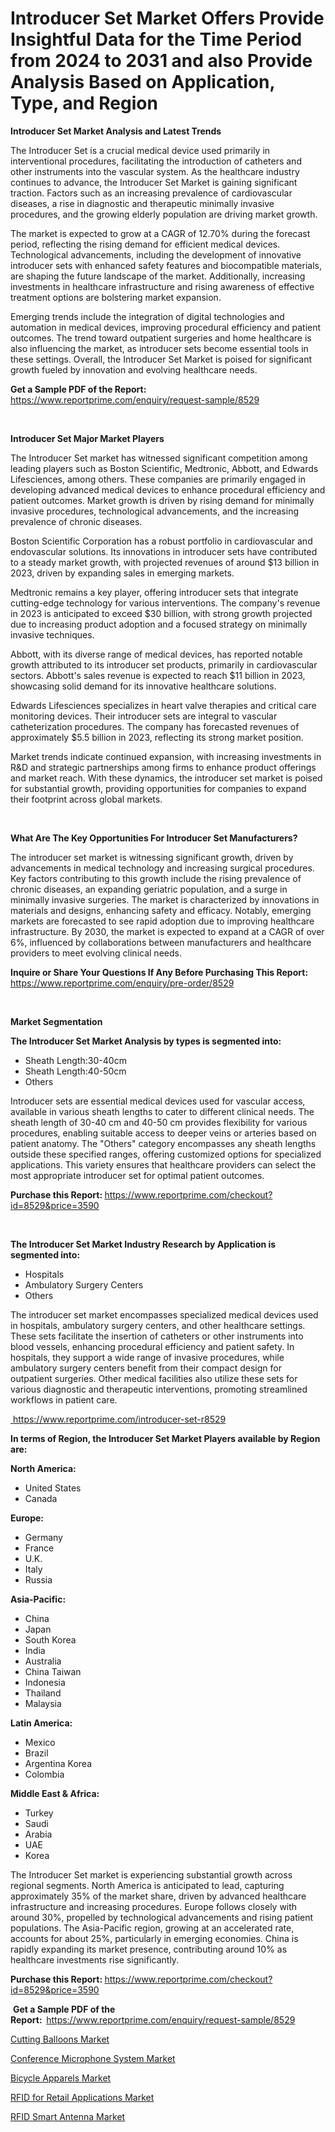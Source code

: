 <p><h1>Introducer Set Market Offers Provide Insightful Data for the Time Period from 2024 to 2031 and also Provide Analysis Based on Application, Type, and Region</h1></p><p><strong>Introducer Set Market Analysis and Latest Trends</strong></p>
<p><p>The Introducer Set is a crucial medical device used primarily in interventional procedures, facilitating the introduction of catheters and other instruments into the vascular system. As the healthcare industry continues to advance, the Introducer Set Market is gaining significant traction. Factors such as an increasing prevalence of cardiovascular diseases, a rise in diagnostic and therapeutic minimally invasive procedures, and the growing elderly population are driving market growth.</p><p>The market is expected to grow at a CAGR of 12.70% during the forecast period, reflecting the rising demand for efficient medical devices. Technological advancements, including the development of innovative introducer sets with enhanced safety features and biocompatible materials, are shaping the future landscape of the market. Additionally, increasing investments in healthcare infrastructure and rising awareness of effective treatment options are bolstering market expansion.</p><p>Emerging trends include the integration of digital technologies and automation in medical devices, improving procedural efficiency and patient outcomes. The trend toward outpatient surgeries and home healthcare is also influencing the market, as introducer sets become essential tools in these settings. Overall, the Introducer Set Market is poised for significant growth fueled by innovation and evolving healthcare needs.</p></p>
<p><strong>Get a Sample PDF of the Report:&nbsp;</strong> <a href="https://www.reportprime.com/enquiry/request-sample/8529">https://www.reportprime.com/enquiry/request-sample/8529</a></p>
<p>&nbsp;</p>
<p><strong>Introducer Set Major Market Players</strong></p>
<p><p>The Introducer Set market has witnessed significant competition among leading players such as Boston Scientific, Medtronic, Abbott, and Edwards Lifesciences, among others. These companies are primarily engaged in developing advanced medical devices to enhance procedural efficiency and patient outcomes. Market growth is driven by rising demand for minimally invasive procedures, technological advancements, and the increasing prevalence of chronic diseases.</p><p>Boston Scientific Corporation has a robust portfolio in cardiovascular and endovascular solutions. Its innovations in introducer sets have contributed to a steady market growth, with projected revenues of around $13 billion in 2023, driven by expanding sales in emerging markets.</p><p>Medtronic remains a key player, offering introducer sets that integrate cutting-edge technology for various interventions. The company's revenue in 2023 is anticipated to exceed $30 billion, with strong growth projected due to increasing product adoption and a focused strategy on minimally invasive techniques.</p><p>Abbott, with its diverse range of medical devices, has reported notable growth attributed to its introducer set products, primarily in cardiovascular sectors. Abbott's sales revenue is expected to reach $11 billion in 2023, showcasing solid demand for its innovative healthcare solutions.</p><p>Edwards Lifesciences specializes in heart valve therapies and critical care monitoring devices. Their introducer sets are integral to vascular catheterization procedures. The company has forecasted revenues of approximately $5.5 billion in 2023, reflecting its strong market position.</p><p>Market trends indicate continued expansion, with increasing investments in R&D and strategic partnerships among firms to enhance product offerings and market reach. With these dynamics, the introducer set market is poised for substantial growth, providing opportunities for companies to expand their footprint across global markets.</p></p>
<p>&nbsp;</p>
<p><strong>What Are The Key Opportunities For Introducer Set Manufacturers?</strong></p>
<p><p>The introducer set market is witnessing significant growth, driven by advancements in medical technology and increasing surgical procedures. Key factors contributing to this growth include the rising prevalence of chronic diseases, an expanding geriatric population, and a surge in minimally invasive surgeries. The market is characterized by innovations in materials and designs, enhancing safety and efficacy. Notably, emerging markets are forecasted to see rapid adoption due to improving healthcare infrastructure. By 2030, the market is expected to expand at a CAGR of over 6%, influenced by collaborations between manufacturers and healthcare providers to meet evolving clinical needs.</p></p>
<p><strong>Inquire or Share Your Questions If Any Before Purchasing This Report:</strong> <a href="https://www.reportprime.com/enquiry/pre-order/8529">https://www.reportprime.com/enquiry/pre-order/8529</a></p>
<p>&nbsp;</p>
<p><strong>Market Segmentation</strong></p>
<p><strong>The Introducer Set Market Analysis by types is segmented into:</strong></p>
<p><ul><li>Sheath Length:30-40cm</li><li>Sheath Length:40-50cm</li><li>Others</li></ul></p>
<p><p>Introducer sets are essential medical devices used for vascular access, available in various sheath lengths to cater to different clinical needs. The sheath length of 30-40 cm and 40-50 cm provides flexibility for various procedures, enabling suitable access to deeper veins or arteries based on patient anatomy. The "Others" category encompasses any sheath lengths outside these specified ranges, offering customized options for specialized applications. This variety ensures that healthcare providers can select the most appropriate introducer set for optimal patient outcomes.</p></p>
<p><strong>Purchase this Report:&nbsp;</strong><a href="https://www.reportprime.com/checkout?id=8529&price=3590">https://www.reportprime.com/checkout?id=8529&price=3590</a></p>
<p>&nbsp;</p>
<p><strong>The Introducer Set Market Industry Research by Application is segmented into:</strong></p>
<p><ul><li>Hospitals</li><li>Ambulatory Surgery Centers</li><li>Others</li></ul></p>
<p><p>The introducer set market encompasses specialized medical devices used in hospitals, ambulatory surgery centers, and other healthcare settings. These sets facilitate the insertion of catheters or other instruments into blood vessels, enhancing procedural efficiency and patient safety. In hospitals, they support a wide range of invasive procedures, while ambulatory surgery centers benefit from their compact design for outpatient surgeries. Other medical facilities also utilize these sets for various diagnostic and therapeutic interventions, promoting streamlined workflows in patient care.</p></p>
<p><a href="https://www.reportprime.com/introducer-set-r8529">&nbsp;https://www.reportprime.com/introducer-set-r8529</a></p>
<p><strong>In terms of Region, the Introducer Set Market Players available by Region are:</strong></p>
<p>
    <p> <strong> North America: </strong>
        <ul>
            <li>United States</li>
            <li>Canada</li>
        </ul>
        </p> 
    <p> <strong> Europe: </strong>
        <ul>
            <li>Germany</li>
            <li>France</li>
            <li>U.K.</li>
            <li>Italy</li>
            <li>Russia</li>
        </ul>
        </p> 
    <p> <strong> Asia-Pacific: </strong>
        <ul>
            <li>China</li>
            <li>Japan</li>
            <li>South Korea</li>
            <li>India</li>
            <li>Australia</li>
            <li>China Taiwan</li>
            <li>Indonesia</li>
            <li>Thailand</li>
            <li>Malaysia</li>
        </ul>
        </p> 
    <p> <strong> Latin America: </strong>
        <ul>
            <li>Mexico</li>
            <li>Brazil</li>
            <li>Argentina Korea</li>
            <li>Colombia</li>
        </ul>
        </p> 
    <p> <strong> Middle East & Africa: </strong>
        <ul>
            <li>Turkey</li>
            <li>Saudi</li>
            <li>Arabia</li>
            <li>UAE</li>
            <li>Korea</li>
        </ul>
    </p>
    </p>
<p><p>The Introducer Set market is experiencing substantial growth across regional segments. North America is anticipated to lead, capturing approximately 35% of the market share, driven by advanced healthcare infrastructure and increasing procedures. Europe follows closely with around 30%, propelled by technological advancements and rising patient populations. The Asia-Pacific region, growing at an accelerated rate, accounts for about 25%, particularly in emerging economies. China is rapidly expanding its market presence, contributing around 10% as healthcare investments rise significantly.</p></p>
<p><strong>Purchase this Report: </strong><a href="https://www.reportprime.com/checkout?id=8529&price=3590">https://www.reportprime.com/checkout?id=8529&price=3590</a></p>
<p>&nbsp;<strong>Get a Sample PDF of the Report:&nbsp;&nbsp;</strong><a href="https://www.reportprime.com/enquiry/request-sample/8529">https://www.reportprime.com/enquiry/request-sample/8529</a></p>
<p><strong></strong></p>
<p><p><a href="https://github.com/olyy49keyt/Market-Research-Report-List-1/blob/main/cutting-balloons-market.md">Cutting Balloons Market</a></p><p><a href="https://issuu.com/reportprime-2/docs/conference-microphone-system-market_a3b8a6fcccdac6">Conference Microphone System Market</a></p><p><a href="https://www.linkedin.com/pulse/role-bicycle-apparels-market-applications-menwomenchilds-types-qrf9c?trackingId=HO6iYMXoSq6UuEMW9jWK7w%3D%3D">Bicycle Apparels Market</a></p><p><a href="https://medium.com/@alaasultan2024/the-global-rfid-for-retail-applications-market-identifies-drivers-restraints-opportunities-and-5f5db6869a33">RFID for Retail Applications Market</a></p><p><a href="https://medium.com/@alaasultan2024/the-rfid-smart-antenna-market-is-experiencing-higher-than-anticipated-demand-compared-to-63800ecf1c5a">RFID Smart Antenna Market</a></p></p>